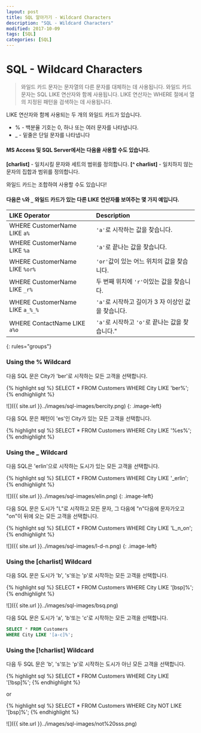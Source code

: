 ```yaml
---
layout: post
title: SQL 알아가기 - Wildcard Characters
description: "SQL - Wildcard Characters"
modified: 2017-10-09
tags: [SQL]
categories: [SQL]
---
```


# SQL - Wildcard Characters

> 와일드 카드 문자는 문자열의 다른 문자를 대체하는 데 사용됩니다. 
> 와일드 카드 문자는 SQL LIKE 연산자와 함께 사용됩니다. LIKE 연산자는 WHERE 절에서 열의 지정된 패턴을 검색하는 데 사용됩니다. 

LIKE 연산자와 함께 사용되는 두 개의 와일드 카드가 있습니다. 

 - % - 백분율 기호는 0, 하나 또는 여러 문자를 나타냅니다. 
 - _ - 밑줄은 단일 문자를 나타냅니다


#### MS Access 및 SQL Server에서는 다음을 사용할 수도 있습니다. 

**[charlist]** - 일치시킬 문자와 세트의 범위를 정의합니다.
**[^ charlist]** - 일치하지 않는 문자의 집합과 범위를 정의합니다.

와일드 카드는 조합하여 사용할 수도 있습니다! 

#### 다음은 `%`와 `_` 와일드 카드가 있는 다른 LIKE 연산자를 보여주는 몇 가지 예입니다.

| LIKE Operator	| Description |
|:--------------|:-------------|
|WHERE CustomerName LIKE `a%`	|`'a'`로 시작하는 값을 찾습니다.|
|WHERE CustomerName LIKE `%a`	|`'a'`로 끝나는 값을 찾습니다.|
|WHERE CustomerName LIKE `%or%`| `'or'`값이 있는 어느 위치의 값을 찾습니다.|
|WHERE CustomerName LIKE `_r%`	|두 번째 위치에 `'r'`이있는 값을 찾습니다.|
|WHERE CustomerName LIKE `a_%_%` |`'a'`로 시작하고 길이가 3 자 이상인 값을 찾습니다.|
|WHERE ContactName LIKE `a%o`	|`'a'`로 시작하고 `'o'`로 끝나는 값을 찾습니다."|
{: rules="groups"}

### Using the % Wildcard

다음 SQL 문은 City가 'ber'로 시작하는 모든 고객을 선택합니다.

{% highlight sql %}
SELECT * FROM Customers
WHERE City LIKE 'ber%';
{% endhighlight %}

![]({{ site.url }}../images/sql-images/bercity.png)
{: .image-left}

다음 SQL 문은 패턴이 'es'인 City가 있는 모든 고객을 선택합니다.

{% highlight sql %}
SELECT * FROM Customers
WHERE City LIKE '%es%';
{% endhighlight %}

### Using the _ Wildcard

다음 SQL은 'erlin'으로 시작하는 도시가 있는 모든 고객을 선택합니다.

{% highlight sql %}
SELECT * FROM Customers
WHERE City LIKE '_erlin';
{% endhighlight %}

![]({{ site.url }}../images/sql-images/elin.png)
{: .image-left}


다음 SQL 문은 도시가 "L"로 시작하고 모든 문자, 그 다음에 "n"다음에 문자가오고 "on"이 뒤에 오는 모든 고객을 선택합니다.

{% highlight sql %}
SELECT * FROM Customers
WHERE City LIKE 'L_n_on';
{% endhighlight %}

![]({{ site.url }}../images/sql-images/l-d-n.png)
{: .image-left}

### Using the [charlist] Wildcard


다음 SQL 문은 도시가 'b', 's'또는 'p'로 시작하는 모든 고객을 선택합니다.

{% highlight sql %}
SELECT * FROM Customers
WHERE City LIKE '[bsp]%';
{% endhighlight %}

![]({{ site.url }}../images/sql-images/bsq.png)

다음 SQL 문은 도시가 'a', 'b'또는 'c'로 시작하는 모든 고객을 선택합니다.
```sql
SELECT * FROM Customers
WHERE City LIKE '[a-c]%';
```

### Using the [!charlist] Wildcard

다음 두 SQL 문은 'b', 's'또는 'p'로 시작하는 도시가 아닌 모든 고객을 선택합니다.

{% highlight sql %}
SELECT * FROM Customers
WHERE City LIKE '[!bsp]%';
{% endhighlight %}

or

{% highlight sql %}
SELECT * FROM Customers
WHERE City NOT LIKE '[bsp]%';
{% endhighlight %}

![]({{ site.url }}../images/sql-images/not%20sss.png)
